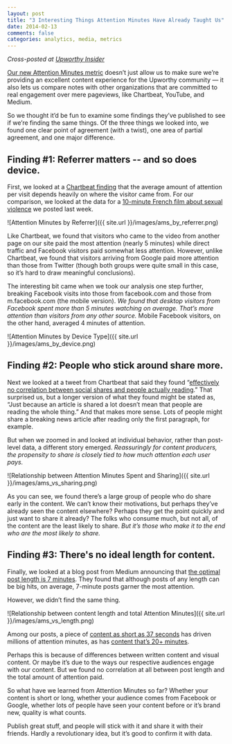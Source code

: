 ```yaml
---
layout: post
title: "3 Interesting Things Attention Minutes Have Already Taught Us"
date: 2014-02-13
comments: false
categories: analytics, media, metrics
---
```


_Cross-posted at [Upworthy Insider](http://blog.upworthy.com/post/76538569963/3-interesting-things-attention-minutes-have)_

[Our new Attention Minutes metric](http://blog.upworthy.com/post/75795679502/what-uniques-and-pageviews-leave-out-and-why-were) doesn’t just allow us to make sure we’re providing an excellent content experience for the Upworthy community — it also lets us compare notes with other organizations that are committed to real engagement over mere pageviews, like Chartbeat, YouTube, and Medium.

So we thought it’d be fun to examine some findings they’ve published to see if we’re finding the same things. Of the three things we looked into, we found one clear point of agreement (with a twist), one area of partial agreement, and one major difference.

## Finding #1: Referrer matters -- and so does device.

<!--more-->

First, we looked at a [Chartbeat finding](http://blog.chartbeat.com/2013/03/18/using-engaged-time-to-understand-your-audience/) that the average amount of attention per visit depends heavily on where the visitor came from. For our comparison, we looked at the data for a [10-minute French film about sexual violence](http://blog.chartbeat.com/2013/03/18/using-engaged-time-to-understand-your-audience/) we posted last week.

![Attention Minutes by Referrer]({{ site.url }}/images/ams_by_referrer.png)

Like Chartbeat, we found that visitors who came to the video from another page on our site paid the most attention (nearly 5 minutes) while direct traffic and Facebook visitors paid somewhat less attention. However, unlike Chartbeat, we found that visitors arriving from Google paid more attention than those from Twitter (though both groups were quite small in this case, so it’s hard to draw meaningful conclusions).

The interesting bit came when we took our analysis one step further, breaking Facebook visits into those from facebook.com and those from m.facebook.com (the mobile version). *We found that desktop visitors from Facebook spent more than 5 minutes watching on average. That’s more attention than visitors from any other source.* Mobile Facebook visitors, on the other hand, averaged 4 minutes of attention.

![Attention Minutes by Device Type]({{ site.url }}/images/ams_by_device.png)

## Finding #2: People who stick around share more.

Next we looked at a tweet from Chartbeat that said they found “[effectively no correlation between social shares and people actually reading](https://twitter.com/arctictony/status/430008055263408128).” That surprised us, but a longer version of what they found might be stated as, “Just because an article is shared a lot doesn’t mean that people are reading the whole thing.” And that makes more sense. Lots of people might share a breaking news article after reading only the first paragraph, for example.

But when we zoomed in and looked at individual behavior, rather than post-level data, a different story emerged. *Reassuringly for content producers, the propensity to share is closely tied to how much attention each user pays.*

![Relationship between Attention Minutes Spent and Sharing]({{ site.url }}/images/ams_vs_sharing.png)

As you can see, we found there’s a large group of people who do share early in the content. We can’t know their motivations, but perhaps they’ve already seen the content elsewhere? Perhaps they get the point quickly and just want to share it already? The folks who consume much, but not all, of the content are the least likely to share. *But it’s those who make it to the end who are the most likely to share.*

## Finding #3: There's no ideal length for content.

Finally, we looked at a blog post from Medium announcing that [the optimal post length is 7 minutes](https://medium.com/data-lab/the-optimal-post-is-7-minutes-74b9f41509b). They found that although posts of any length can be big hits, on average, 7-minute posts garner the most attention.

However, we didn’t find the same thing.

![Relationship between content length and total Attention Minutes]({{ site.url }}/images/ams_vs_length.png)

Among our posts, a piece of [content as short as 37 seconds](http://www.upworthy.com/see-why-we-have-an-absolutely-ridiculous-standard-of-beauty-in-just-37-seconds) has driven millions of attention minutes, as has [content that’s 20+ minutes](http://www.upworthy.com/this-amazing-kid-got-to-enjoy-19-awesome-years-on-this-planet-what-he-left-behind-is-wondtacular).

Perhaps this is because of differences between written content and visual content. Or maybe it’s due to the ways our respective audiences engage with our content. But we found no correlation at all between post length and the total amount of attention paid.

So what have we learned from Attention Minutes so far? Whether your content is short or long, whether your audience comes from Facebook or Google, whether lots of people have seen your content before or it’s brand new, quality is what counts.

Publish great stuff, and people will stick with it and share it with their friends. Hardly a revolutionary idea, but it’s good to confirm it with data.
